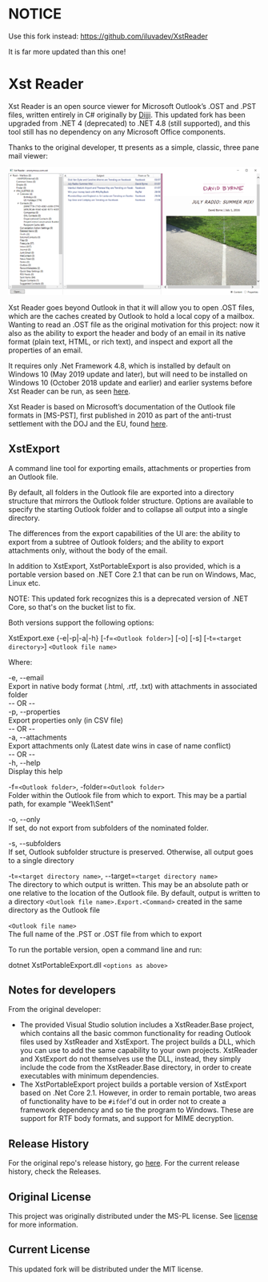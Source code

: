 # NOTICE

Use this fork instead: https://github.com/iluvadev/XstReader

It is far more updated than this one!

# Xst Reader

Xst Reader is an open source viewer for Microsoft Outlook’s .OST and .PST files, written entirely in C# originally by [Dijji](https://github.com/Dijji). This updated fork has been upgraded from .NET 4 (deprecated) to .NET 4.8 (still supported), and this tool still has no dependency on any Microsoft Office components.

Thanks to the original developer, tt presents as a simple, classic, three pane mail viewer:

![](screenshot5.png)

Xst Reader goes beyond Outlook in that it will allow you to open .OST files, which are the caches created by Outlook to hold a local copy of a mailbox. Wanting to read an .OST file as the original motivation for this project: now it also as the ability to export the header and body of an email in its native format (plain text, HTML, or rich text), and inspect and export all the properties of an email.

It requires only .Net Framework 4.8, which is installed by default on Windows 10 (May 2019 update and later), but will need to be installed on Windows 10 (October 2018 update and earlier) and earlier systems before Xst Reader can be run, as seen [here](https://learn.microsoft.com/en-us/dotnet/framework/migration-guide/versions-and-dependencies#net-framework-48).

Xst Reader is based on Microsoft’s documentation of the Outlook file formats in [MS-PST], first published in 2010 as part of the anti-trust settlement with the DOJ and the EU, found [here](https://msdn.microsoft.com/en-us/library/ff385210(v=office.12).aspx).

## XstExport

A command line tool for exporting emails, attachments or properties from an Outlook file.

By default, all folders in the Outlook file are exported into a directory structure that mirrors the Outlook folder structure. Options are available to specify the starting Outlook folder and to collapse all output into a single directory.

The differences from the export capabilities of the UI are: the ability to export from a subtree of Outlook folders; and the ability to export attachments only, without the body of the email.

In addition to XstExport, XstPortableExport is also provided, which is a portable version based on .NET Core 2.1 that can be run on Windows, Mac, Linux etc.   
  
NOTE: This updated fork recognizes this is a deprecated version of .NET Core, so that's on the bucket list to fix.

Both versions support the following options:

   XstExport.exe {-e|-p|-a|-h} [-f=`<Outlook folder>`] [-o] [-s] [-t=`<target directory>`] `<Outlook file name>`

Where:

   -e, --email  
      Export in native body format (.html, .rtf, .txt)
      with attachments in associated folder   
   -- OR --   
   -p, --properties  
      Export properties only (in CSV file)   
   -- OR --   
   -a, --attachments  
      Export attachments only
      (Latest date wins in case of name conflict)  
   -- OR --  
   -h, --help  
      Display this help

   -f=`<Outlook folder>`, -folder=`<Outlook folder>`  
      Folder within the Outlook file from which to export.
      This may be a partial path, for example "Week1\Sent"

   -o, --only  
      If set, do not export from subfolders of the nominated folder.

   -s, --subfolders  
      If set, Outlook subfolder structure is preserved.
      Otherwise, all output goes to a single directory

   -t=`<target directory name>`, --target=`<target directory name>`  
      The directory to which output is written. This may be an
      absolute path or one relative to the location of the Outlook file.
      By default, output is written to a directory `<Outlook file name>.Export.<Command>`
      created in the same directory as the Outlook file

   `<Outlook file name>`  
      The full name of the .PST or .OST file from which to export

To run the portable version, open a command line and run:

dotnet XstPortableExport.dll `<options as above>`

## Notes for developers

From the original developer: 

* The provided Visual Studio solution includes a XstReader.Base project, which contains all the basic common functionality for reading Outlook files used by XstReader and XstExport. The project builds a DLL, which you can use to add the same capability to your own projects. XstReader and XstExport do not themselves use the DLL, instead, they simply include the code from the XstReader.Base directory, in order to create executables with minimum dependencies.
* The XstPortableExport project builds a portable version of XstExport based on .Net Core 2.1. However, in order to remain portable, two areas of functionality have to be `#ifdef`'d out in order not to create a framework dependency and so tie the program to Windows. These are support for RTF body formats, and support for MIME decryption.

## Release History

For the original repo's release history, go [here](https://github.com/Dijji/XstReader#release-history). For the current release history, check the Releases.

## Original License

This project was originally distributed under the MS-PL license. See [license](license.md) for more information.

## Current License

This updated fork will be distributed under the MIT license.
